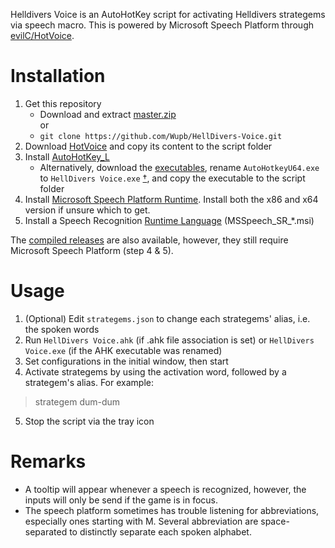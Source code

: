 Helldivers Voice is an AutoHotKey script for activating Helldivers strategems via speech macro. This is powered by Microsoft Speech Platform through [evilC/HotVoice](https://github.com/evilC/HotVoice/).

# Installation
1. Get this repository
    * Download and extract [master.zip](https://github.com/Wupb/HellDivers-Voice/archive/refs/heads/master.zip)  
    or
    * `git clone https://github.com/Wupb/HellDivers-Voice.git`
2. Download [HotVoice](https://github.com/evilC/HotVoice/releases) and copy its content to the script folder
3. Install [AutoHotKey_L](https://www.autohotkey.com/download/)
    * Alternatively, download the [executables](https://www.autohotkey.com/download/ahk.zip), rename `AutoHotkeyU64.exe` to `HellDivers Voice.exe` [†](https://www.autohotkey.com/docs/Program.htm#portability), and copy the executable to the script folder
4. Install [Microsoft Speech Platform Runtime](https://www.microsoft.com/en-us/download/details.aspx?id=27225). Install both the x86 and x64 version if unsure which to get.
5. Install a Speech Recognition [Runtime Language](https://www.microsoft.com/en-us/download/details.aspx?id=27224) (MSSpeech_SR_*.msi)

The [compiled releases](https://github.com/Wupb/HellDivers-Voice/releases) are also available, however, they still require Microsoft Speech Platform (step 4 & 5).

# Usage
1. (Optional) Edit `strategems.json` to change each strategems' alias, i.e. the spoken words
2. Run `HellDivers Voice.ahk` (if .ahk file association is set) or `HellDivers Voice.exe` (if the AHK executable was renamed)
3. Set configurations in the initial window, then start
4. Activate strategems by using the activation word, followed by a strategem's alias. For example:
> strategem dum-dum
5. Stop the script via the tray icon

# Remarks
* A tooltip will appear whenever a speech is recognized, however, the inputs will only be send if the game is in focus.
* The speech platform sometimes has trouble listening for abbreviations, especially ones starting with M. Several abbreviation are space-separated to distinctly separate each spoken alphabet.